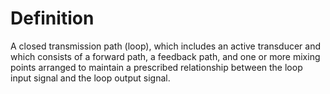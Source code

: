 # Definition

A closed transmission path (loop), which includes an active transducer
and which consists of a forward path, a feedback path, and one or more
mixing points arranged to maintain a prescribed relationship between the
loop input signal and the loop output signal.
